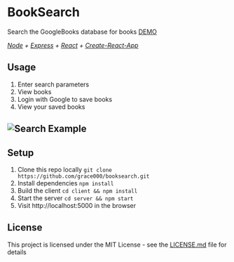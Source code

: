 # BookSearch 

Search the GoogleBooks database for books [DEMO](https://tiffs-books.herokuapp.com/)

_[Node][2] + [Express][3] + [React][5] + [Create-React-App][4]_

## Usage 

1. Enter search parameters
2. View books
3. Login with Google to save books
4. View your saved books

![Search Example](https://user-images.githubusercontent.com/21062007/48108899-d7085d00-e20a-11e8-9f92-621242d058c8.png)
---

## Setup

1. Clone this repo locally `git clone https://github.com/grace000/booksearch.git`
2. Install dependencies `npm install`
3. Build the client `cd client && npm install`
4. Start the server `cd server && npm start`
5. Visit http://localhost:5000 in the browser

## License

This project is licensed under the MIT License - see the [LICENSE.md](LICENSE.md) file for details

[2]: https://nodejs.org/en/about/
[3]: https://expressjs.com/en/4x/api.html
[4]: https://github.com/facebook/create-react-app
[5]: https://reactjs.org/